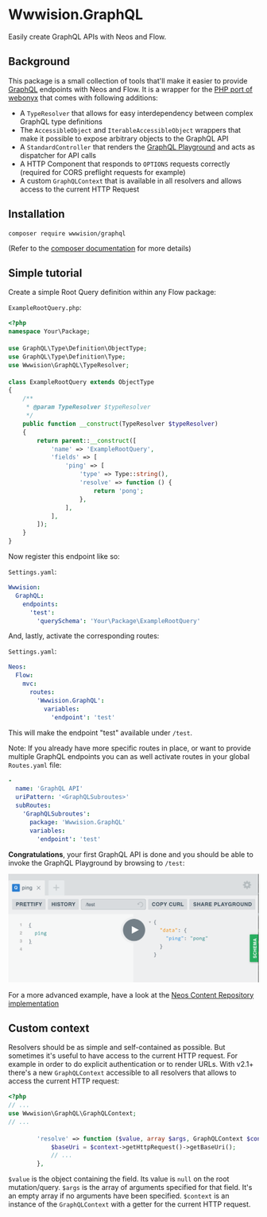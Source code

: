 # Wwwision.GraphQL

Easily create GraphQL APIs with Neos and Flow.

## Background

This package is a small collection of tools that'll make it easier to provide [GraphQL](http://graphql.org/) endpoints
with Neos and Flow.
It is a wrapper for the [PHP port of webonyx](https://github.com/webonyx/graphql-php) that comes with following additions:

* A `TypeResolver` that allows for easy interdependency between complex GraphQL type definitions
* The `AccessibleObject` and `IterableAccessibleObject` wrappers that make it possible to expose arbitrary objects to
  the GraphQL API
* A `StandardController` that renders the [GraphQL Playground](https://github.com/prismagraphql/graphql-playground) and acts as dispatcher
  for API calls
* A HTTP Component that responds to `OPTIONS` requests correctly (required for CORS preflight requests for example)
* A custom `GraphQLContext` that is available in all resolvers and allows access to the current HTTP Request

## Installation

```
composer require wwwision/graphql
```

(Refer to the [composer documentation](https://getcomposer.org/doc/) for more details)

## Simple tutorial

Create a simple Root Query definition within any Flow package:

`ExampleRootQuery.php`:

```php
<?php
namespace Your\Package;

use GraphQL\Type\Definition\ObjectType;
use GraphQL\Type\Definition\Type;
use Wwwision\GraphQL\TypeResolver;

class ExampleRootQuery extends ObjectType
{
    /**
     * @param TypeResolver $typeResolver
     */
    public function __construct(TypeResolver $typeResolver)
    {
        return parent::__construct([
            'name' => 'ExampleRootQuery',
            'fields' => [
                'ping' => [
                    'type' => Type::string(),
                    'resolve' => function () {
                        return 'pong';
                    },
                ],
            ],
        ]);
    }
}
```

Now register this endpoint like so:

`Settings.yaml`:

```yaml
Wwwision:
  GraphQL:
    endpoints:
      'test':
        'querySchema': 'Your\Package\ExampleRootQuery'
```

And, lastly, activate the corresponding routes:

`Settings.yaml`:

```yaml
Neos:
  Flow:
    mvc:
      routes:
        'Wwwision.GraphQL':
          variables:
            'endpoint': 'test'
```

This will make the endpoint "test" available under `/test`.

Note: If you already have more specific routes in place, or want to provide multiple GraphQL endpoints you can as well
activate routes in your global `Routes.yaml` file:

```yaml
-
  name: 'GraphQL API'
  uriPattern: '<GraphQLSubroutes>'
  subRoutes:
    'GraphQLSubroutes':
      package: 'Wwwision.GraphQL'
      variables:
        'endpoint': 'test'
```

**Congratulations**, your first GraphQL API is done and you should be able to invoke the GraphQL Playground by browsing to `/test`:

![](playground.png)

For a more advanced example, have a look at the [Neos Content Repository implementation](https://github.com/bwaidelich/Wwwision.Neos.GraphQL)

## Custom context

Resolvers should be as simple and self-contained as possible. But sometimes it's useful to have access to the current
HTTP request. For example in order to do explicit authentication or to render URLs.
With v2.1+ there's a new `GraphQLContext` accessible to all resolvers that allows to access the current HTTP request:

```php
<?php
// ...
use Wwwision\GraphQL\GraphQLContext;
// ...

        'resolve' => function ($value, array $args, GraphQLContext $context) {
            $baseUri = $context->getHttpRequest()->getBaseUri();
            // ...
        },
```

`$value` is the object containing the field. Its value is `null` on the root mutation/query.
`$args` is the array of arguments specified for that field. It's an empty array if no arguments have been specified.
`$context` is an instance of the `GraphQLContext` with a getter for the current HTTP request.
